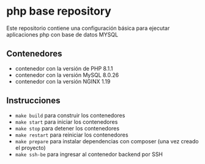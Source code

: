 # php base repository

Este repositorio contiene una configuración básica para ejecutar aplicaciones php con base de datos MYSQL

## Contenedores

- contenedor con la versión de PHP 8.1.1
- contenedor con la versión MySQL 8.0.26
- contenedor con la versión NGINX 1.19

## Instrucciones

- `make build` para construir los contenedores
- `make start` para iniciar los contenedores
- `make stop` para detener los contenedores
- `make restart` para reiniciar los contenedores
- `make prepare` para instalar dependencias con composer (una vez creado el proyecto)
- `make ssh-be` para ingresar al contenedor backend por SSH
